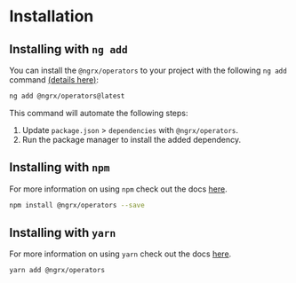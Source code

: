 # Installation

## Installing with `ng add`

You can install the `@ngrx/operators` to your project with the following `ng add` command <a href="https://angular.dev/cli/add" target="_blank">(details here)</a>:

```sh
ng add @ngrx/operators@latest
```

This command will automate the following steps:

1. Update `package.json` > `dependencies` with `@ngrx/operators`.
2. Run the package manager to install the added dependency.

## Installing with `npm`

For more information on using `npm` check out the docs <a href="https://docs.npmjs.com/cli/install" target="_blank">here</a>.

```sh
npm install @ngrx/operators --save
```

## Installing with `yarn`

For more information on using `yarn` check out the docs <a href="https://yarnpkg.com/getting-started/usage#installing-all-the-dependencies" target="_blank">here</a>.

```sh
yarn add @ngrx/operators
```
